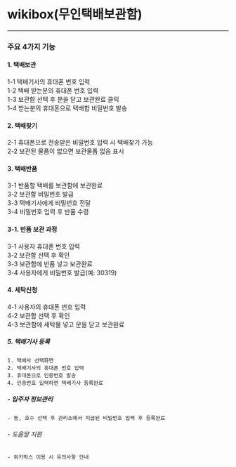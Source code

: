 # wikibox(무인택배보관함)
**************************
### 주요 4가지 기능
#### 1. 택배보관
1-1 택배기사의 휴대폰 번호 입력<br/>
1-2 택배 받는분의 휴대폰 번호 입력<br/>
1-3 보관함 선택 후 문을 닫고 보관완료 클릭<br/>
1-4 받는분의 휴대폰으로 택배함 비밀번호 발송<br/>
#### 2. 택배찾기
2-1 휴대폰으로 전송받은 비밀번호 입력 시 택배찾기 가능<br/>
2-2 보관된 물품이 없으면 보관물품 없음 표시<br/>
#### 3. 택배반품
3-1 반품할 택배를 보관함에 보관완료<br/>
3-2 보관함 비밀번호 발급<br/>
3-3 택배기사에게 비밀번호 전달<br/>
3-4 비밀번호 입력 후 반품 수령<br/>
#### 3-1. 반품 보관 과정
3-1 사용자 휴대폰 번호 입력<br/>
3-2 보관함 선택 후 확인<br/>
3-3 보관함에 반품 넣고 보관완료<br/>
3-4 사용자에게 비밀번호 발급(예: 30319)<br/>
#### 4. 세탁신청
4-1 사용자의 휴대폰 번호 입력<br/>
4-2 보관함 선택 후 확인<br/>
4-3 보관함에 세탁물 넣고 문을 닫고 보관완료<br/>
#####  5. 택배기사 등록
    1. 택배사 선택화면
    2. 택배기사의 휴대폰 번호 입력
    3. 휴대폰으로 인증번호 발송
    4. 인증번호 입력하면 택배기사 등록완료
##### - 입주자 정보관리
    - 동, 호수 선택 후 관리소에서 지급된 비밀번호 입력 후 등록완료
###### - 도움말 지원
    - 위키박스 이용 시 유의사항 안내

